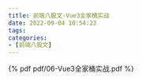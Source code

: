 ```yaml
---
title: 前端八股文-Vue3全家桶实战
date: 2022-09-04 10:54:23
tags:
categories:
- [前端八股文]
---
```



{% pdf pdf/06-Vue3全家桶实战.pdf %}
